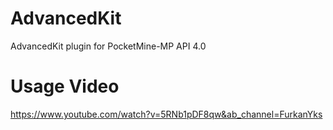 # AdvancedKit
AdvancedKit plugin for PocketMine-MP API 4.0

# Usage Video
https://www.youtube.com/watch?v=5RNb1pDF8qw&ab_channel=FurkanYks
